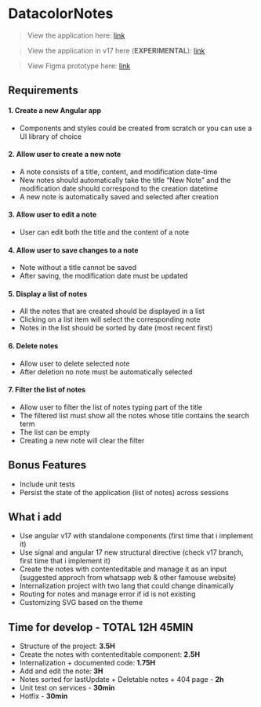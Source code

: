 # DatacolorNotes

> View the application here: [link](https://datacolor-notes.vercel.app/)

> View the application in v17 here (**EXPERIMENTAL**): [link](https://datacolor-notes-v17.vercel.app/)

> View Figma prototype here: [link](https://www.figma.com/file/bmFfMSSprUET6ZQPWPBOvf/DATACOLOR-WIREFRAME?type=design&node-id=0%3A1&mode=design&t=TCDLVRlhTOXWdNTT-1)

## Requirements

#### 1. Create a new Angular app

- Components and styles could be created from scratch or you can use a UI library of choice

#### 2. Allow user to create a new note

- A note consists of a title, content, and modification date-time
- New notes should automatically take the title “New Note” and the modification date should
  correspond to the creation datetime
- A new note is automatically saved and selected after creation

#### 3. Allow user to edit a note

- User can edit both the title and the content of a note

#### 4. Allow user to save changes to a note

- Note without a title cannot be saved
- After saving, the modification date must be updated

#### 5. Display a list of notes

- All the notes that are created should be displayed in a list
- Clicking on a list item will select the corresponding note
- Notes in the list should be sorted by date (most recent first)

#### 6. Delete notes

- Allow user to delete selected note
- After deletion no note must be automatically selected

#### 7. Filter the list of notes

- Allow user to filter the list of notes typing part of the title
- The filtered list must show all the notes whose title contains the search term
- The list can be empty
- Creating a new note will clear the filter

## Bonus Features

- Include unit tests
- Persist the state of the application (list of notes) across sessions

## What i add

- Use angular v17 with standalone components (first time that i implement it)
- Use signal and angular 17 new structural directive (check v17 branch, first time that i implement it)
- Create the notes with contenteditable and manage it as an input (suggested approch from whatsapp web & other famouse website)
- Internalization project with two lang that could change dinamically
- Routing for notes and manage error if id is not existing
- Customizing SVG based on the theme

## Time for develop - TOTAL 12H 45MIN
- Structure of the project: **3.5H**
- Create the notes with contenteditable component: **2.5H**
- Internalization + documented code: **1.75H**
- Add and edit the note: **3H**
- Notes sorted for lastUpdate + Deletable notes + 404 page - **2h**
- Unit test on services - **30min**
- Hotfix - **30min**
